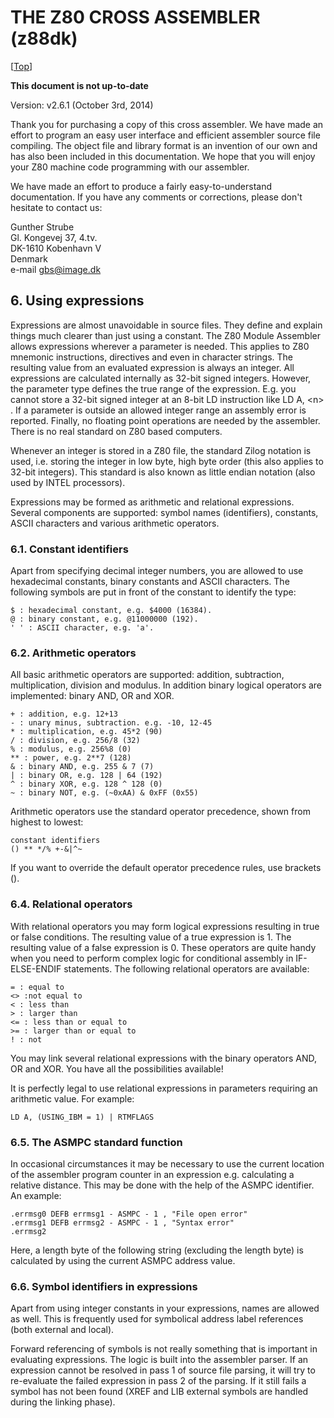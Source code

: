 THE Z80 CROSS ASSEMBLER (z88dk)
===============================
[[Top](Tool---z80asm)]

**This document is not up-to-date**

Version: v2.6.1 (October 3rd, 2014)

Thank you for purchasing a copy of this cross assembler. We have made an effort
to program an easy user interface and efficient assembler source file 
compiling. The object file and library format is an invention of our own and 
has also been included in this documentation. We hope that you will enjoy your 
Z80 machine code programming with our assembler.

We have made an effort to produce a fairly easy-to-understand documentation. If
you have any comments or corrections, please don't hesitate to contact us:

Gunther Strube  
Gl. Kongevej 37, 4.tv.  
DK-1610 Kobenhavn V  
Denmark  
e-mail [gbs@image.dk](mailto:gbs@image.dk)

6\. Using expressions
---------------------

Expressions are almost unavoidable in source files. They define and explain 
things much clearer than just using a constant. The Z80 Module Assembler allows
expressions wherever a parameter is needed. This applies to Z80 mnemonic 
instructions, directives and even in character strings. The resulting value 
from an evaluated expression is always an integer. All expressions are 
calculated internally as 32-bit signed integers. However, the parameter type 
defines the true range of the expression. E.g. you cannot store a 32-bit signed
integer at an 8-bit LD instruction like LD A, \<n\> . If a parameter is 
outside an allowed integer range an assembly error is reported. Finally, no 
floating point operations are needed by the assembler. There is no real 
standard on Z80 based computers.

Whenever an integer is stored in a Z80 file, the standard Zilog notation is 
used, i.e. storing the integer in low byte, high byte order (this also applies 
to 32-bit integers). This standard is also known as little endian notation 
(also used by INTEL processors).

Expressions may be formed as arithmetic and relational expressions. Several 
components are supported: symbol names (identifiers), constants, ASCII 
characters and various arithmetic operators.

### 6.1. Constant identifiers

Apart from specifying decimal integer numbers, you are allowed to use 
hexadecimal constants, binary constants and ASCII characters. The following 
symbols are put in front of the constant to identify the type:

    $ : hexadecimal constant, e.g. $4000 (16384).  
    @ : binary constant, e.g. @11000000 (192).  
    ' ' : ASCII character, e.g. 'a'.

### 6.2. Arithmetic operators

All basic arithmetic operators are supported: addition, subtraction, 
multiplication, division and modulus. In addition binary logical operators are 
implemented: binary AND, OR and XOR.

    + : addition, e.g. 12+13  
    - : unary minus, subtraction. e.g. -10, 12-45  
    * : multiplication, e.g. 45*2 (90)  
    / : division, e.g. 256/8 (32)  
    % : modulus, e.g. 256%8 (0)  
    ** : power, e.g. 2**7 (128)  
    & : binary AND, e.g. 255 & 7 (7)  
    | : binary OR, e.g. 128 | 64 (192)  
    ^ : binary XOR, e.g. 128 ^ 128 (0)  
    ~ : binary NOT, e.g. (~0xAA) & 0xFF (0x55)

Arithmetic operators use the standard operator precedence, shown from highest 
to lowest:

    constant identifiers  
    () ** */% +-&|^~

If you want to override the default operator precedence rules, use brackets ().

### 6.4. Relational operators

With relational operators you may form logical expressions resulting in true or
false conditions. The resulting value of a true expression is 1. The resulting
value of a false expression is 0. These operators are quite handy when you 
need to perform complex logic for conditional assembly in IF-ELSE-ENDIF 
statements. The following relational operators are available:

    = : equal to  
    <> :not equal to  
    < : less than  
    > : larger than  
    <= : less than or equal to  
    >= : larger than or equal to  
    ! : not

You may link several relational expressions with the binary operators AND, OR 
and XOR. You have all the possibilities available!

It is perfectly legal to use relational expressions in parameters requiring an 
arithmetic value. For example:

    LD A, (USING_IBM = 1) | RTMFLAGS

### 6.5. The ASMPC standard function

In occasional circumstances it may be necessary to use the current location of 
the assembler program counter in an expression e.g. calculating a relative 
distance. This may be done with the help of the ASMPC identifier. An example:

    .errmsg0 DEFB errmsg1 - ASMPC - 1 , "File open error"  
    .errmsg1 DEFB errmsg2 - ASMPC - 1 , "Syntax error"  
    .errmsg2

Here, a length byte of the following string (excluding the length byte) is 
calculated by using the current ASMPC address value.

### 6.6. Symbol identifiers in expressions

Apart from using integer constants in your expressions, names are allowed as 
well. This is frequently used for symbolical address label references (both 
external and local).

Forward referencing of symbols is not really something that is important in 
evaluating expressions. The logic is built into the assembler parser. If an 
expression cannot be resolved in pass 1 of source file parsing, it will try to 
re-evaluate the failed expression in pass 2 of the parsing. If it still fails a
symbol has not been found (XREF and LIB external symbols are handled during 
the linking phase).

